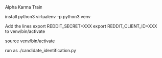 Alpha Karma Train

install python3
virtualenv -p python3 venv

Add the lines
export REDDIT_SECRET=XXX
export REDDIT_CLIENT_ID=XXX
to venv/bin/activate

source venv/bin/activate

run as ./candidate_identification.py
